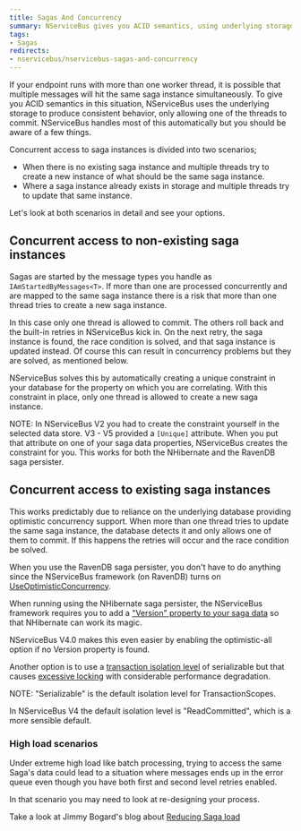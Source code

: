 ```yaml
---
title: Sagas And Concurrency
summary: NServiceBus gives you ACID semantics, using underlying storage so only one worker thread hitting a saga instance can commit.
tags:
- Sagas
redirects:
- nservicebus/nservicebus-sagas-and-concurrency
---
```


If your endpoint runs with more than one worker thread, it is possible that multiple messages will hit the same saga instance simultaneously. To give you ACID semantics in this situation, NServiceBus uses the underlying storage to produce consistent behavior, only allowing one of the threads to commit. NServiceBus handles most of this automatically but you should be aware of a few things.

Concurrent access to saga instances is divided into two scenarios;

-   When there is no existing saga instance and multiple threads try to create a new instance of what should be the same saga instance.
-   Where a saga instance already exists in storage and multiple threads try to update that same instance.

Let's look at both scenarios in detail and see your options.

## Concurrent access to non-existing saga instances

Sagas are started by the message types you handle as `IAmStartedByMessages<T>`. If more than one are processed concurrently and are mapped to the same saga instance there is a risk that more than one thread tries to create a new saga instance.

In this case only one thread is allowed to commit. The others roll back and the built-in retries in NServiceBus kick in. On the next retry, the saga instance is found, the race condition is solved, and that saga instance is updated instead. Of course this can result in concurrency problems but they are solved, as mentioned below.

NServiceBus solves this by automatically creating a unique constraint in your database for the property on which you are correlating. With this constraint in place, only one thread is allowed to create a new saga instance.

NOTE: In NServiceBus V2 you had to create the constraint yourself in the selected data store. V3 - V5 provided a `[Unique]` attribute. When you put that attribute on one of your saga data properties, NServiceBus creates the constraint for you. This works for both the NHibernate and the RavenDB saga persister.

## Concurrent access to existing saga instances

This works predictably due to reliance on the underlying database providing optimistic concurrency support. When more than one thread tries to update the same saga instance, the database detects it and only allows one of them to commit. If this happens the retries will occur and the race condition be solved.

When you use the RavenDB saga persister, you don't have to do anything since the NServiceBus framework (on RavenDB) turns on [UseOptimisticConcurrency](http://ravendb.net/search?q=how-to%20enable-optimistic-concurrency).

When running using the NHibernate saga persister, the NServiceBus framework requires you to add a ["Version" property to your saga data](http://ayende.com/blog/3946/nhibernate-mapping-concurrency) so that NHibernate can work its magic.

NServiceBus V4.0 makes this even easier by enabling the optimistic-all option if no Version property is found.

Another option is to use a [transaction isolation level](https://msdn.microsoft.com/en-us/library/system.transactions.isolationlevel.aspx) of serializable but that causes [excessive locking](https://msdn.microsoft.com/en-us/library/ms173763.aspx) with considerable performance degradation.

NOTE: "Serializable" is the default isolation level for TransactionScopes.

In NServiceBus V4 the default isolation level is
"ReadCommitted", which is a more sensible default.

### High load scenarios

Under extreme high load like batch processing, trying to access the same Saga's data could lead to a situation where messages ends up in the error queue even though you have both first and second level retries enabled.

In that scenario you may need to look at re-designing your process.

Take a look at Jimmy Bogard's blog about [Reducing Saga load](https://lostechies.com/jimmybogard/2014/02/27/reducing-nservicebus-saga-load/)
